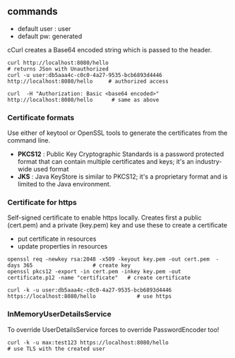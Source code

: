 ## commands

+ default user : user
+ default pw: generated

cCurl creates a Base64 encoded string which is passed to the header. 

````shell
curl http://localhost:8080/hello                                                  # returns JSon with Unauthorized 
curl -u user:db5aaa4c-c0c0-4a27-9535-bcb6893d4446 http://localhost:8080/hello     # authorized access

curl  -H "Authorization: Basic <base64 encoded>" http://localhost:8080/hello      # same as above
````

### Certificate formats

Use either of keytool or OpenSSL tools to generate the certificates from the command line.

+ **PKCS12** : Public Key Cryptographic Standards is a password protected format that can contain multiple certificates and 
  keys; it's an industry-wide used format
+  **JKS** : Java KeyStore is similar to PKCS12; it's a proprietary format and is limited to the Java environment.

### Certificate for https

Self-signed certificate to enable https locally. Creates first a public (cert.pem) and a private (key.pem) key and use these to
create a certificate

+ put certificate in resources
+ update properties in resources

````shell
openssl req -newkey rsa:2048 -x509 -keyout key.pem -out cert.pem  -days 365                   # create key
openssl pkcs12 -export -in cert.pem -inkey key.pem -out certificate.p12 -name "certificate"   # create certificate

curl -k -u user:db5aaa4c-c0c0-4a27-9535-bcb6893d4446 https://localhost:8080/hello             # use https
````

### InMemoryUserDetailsService

To override UserDetailsService forces to override PasswordEncoder too!

````shell
curl -k -u max:test123 https://localhost:8080/hello                                           # use TLS with the created user
````